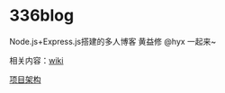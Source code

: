 # 336blog
Node.js+Express.js搭建的多人博客
黄益修
@hyx 一起来~

相关内容：[wiki](https://github.com/xiaoqqchen/336blog/wiki/blog%E6%90%AD%E5%BB%BA%E5%AD%A6%E4%B9%A0%E7%AC%94%E8%AE%B0)

[项目架构](https://github.com/xiaoqqchen/336blog/wiki/%E9%A1%B9%E7%9B%AE%E4%BB%8B%E7%BB%8D)
